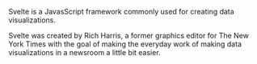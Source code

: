 Svelte is a JavasScript framework commonly used for creating data visualizations.

Svelte was created by Rich Harris, a former graphics editor for The New York Times with the goal of making the everyday work of making data visualizations in a newsroom a little bit easier.
